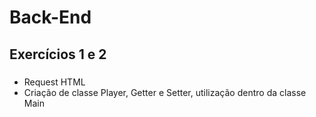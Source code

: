 # Back-End
## Exercícios 1 e 2

###  
<ul>
  <li>Request HTML</li>
  <li>Criação de classe Player, Getter e Setter, utilização dentro da classe Main</li>
</ul>

